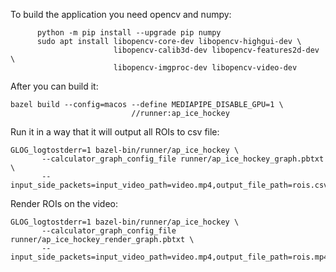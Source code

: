 To build the application you need opencv and numpy:

```
      python -m pip install --upgrade pip numpy
      sudo apt install libopencv-core-dev libopencv-highgui-dev \
                       libopencv-calib3d-dev libopencv-features2d-dev \
                       libopencv-imgproc-dev libopencv-video-dev
```
After you can build it:

```
bazel build --config=macos --define MEDIAPIPE_DISABLE_GPU=1 \
                           //runner:ap_ice_hockey
```

Run it in a way that it will output all ROIs to csv file:

```
GLOG_logtostderr=1 bazel-bin/runner/ap_ice_hockey \
       --calculator_graph_config_file runner/ap_ice_hockey_graph.pbtxt \
       --input_side_packets=input_video_path=video.mp4,output_file_path=rois.csv
```
Render ROIs on the video:

```
GLOG_logtostderr=1 bazel-bin/runner/ap_ice_hockey \
       --calculator_graph_config_file runner/ap_ice_hockey_render_graph.pbtxt \
       --input_side_packets=input_video_path=video.mp4,output_file_path=rois.mp4
```
